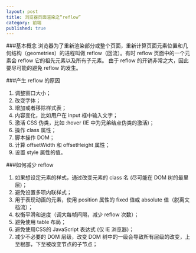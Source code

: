 ```yaml
---
layout: post
title: 浏览器页面渲染之“reflow”
category: 前端
published: true
---
```


<!--more-->

###基本概念
浏览器为了重新渲染部分或整个页面，重新计算页面元素位置和几何结构（geometries）的进程叫做 reflow（回流）。有时 reflow 页面中的一个元素会 reflow 它的祖先元素以及所有子元素。
由于 reflow 的开销非常之大，因此要尽可能的避免 reflow 的发生。


###产生 reflow 的原因
1. 调整窗口大小；
2. 改变字体；
3. 增加或者移除样式表；
4. 内容变化，比如用户在 input 框中输入文字；
5. 激活 CSS 伪类，比如 :hover (IE 中为兄弟结点伪类的激活)；
6. 操作 class 属性；
7. 脚本操作 DOM；
8. 计算 offsetWidth 和 offsetHeight 属性；
9. 设置 style 属性的值。

###如何减少 reflow
1. 如果想设定元素的样式，通过改变元素的 class 名 (尽可能在 DOM 树的最里层)；
2. 避免设置多项内联样式；
3. 用于表现动画的元素，使用 position 属性的 fixed 值或 absolute 值（脱离文档流）；
4. 权衡平滑和速度（调大每帧间隔，减少 reflow 次数）；
5. 避免使用 table 布局；
6. 避免使用CSS的 JavaScript 表达式 (仅 IE 浏览器)；
7. 减少不必要的 DOM 层级，改变 DOM 树中的一级会导致所有层级的改变，上至根部，下至被改变节点的子节点；